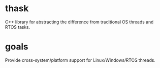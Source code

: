 # thask

C++ library for abstracting the difference from traditional OS threads and RTOS tasks.

# goals

Provide cross-system/platform support for Linux/Windows/RTOS threads.
